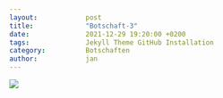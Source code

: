 ```yaml
---
layout:            post
title:             "Botschaft-3"
date:              2021-12-29 19:20:00 +0200
tags:              Jekyll Theme GitHub Installation
category:          Botschaften
author:            jan
---
```


![](https://www.youtube.com/watch?v=KgedCm_0n5A)
